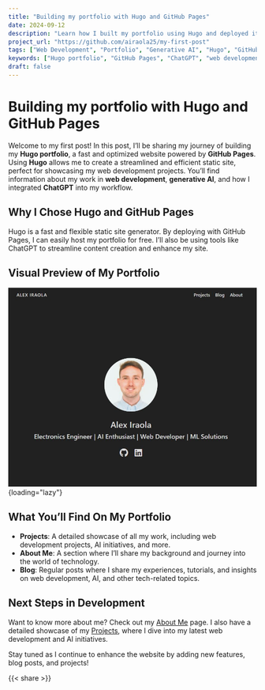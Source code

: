 ```yaml
---
title: "Building my portfolio with Hugo and GitHub Pages"
date: 2024-09-12
description: "Learn how I built my portfolio using Hugo and deployed it with GitHub Pages, with the assistance of ChatGPT."
project_url: "https://github.com/airaola25/my-first-post"
tags: ["Web Development", "Portfolio", "Generative AI", "Hugo", "GitHub Pages", "ChatGPT"]
keywords: ["Hugo portfolio", "GitHub Pages", "ChatGPT", "web development portfolio"]
draft: false
---
```


# Building my portfolio with Hugo and GitHub Pages

Welcome to my first post! In this post, I’ll be sharing my journey of building my **Hugo portfolio**, a fast and optimized website powered by **GitHub Pages**. Using **Hugo** allows me to create a streamlined and efficient static site, perfect for showcasing my web development projects. You’ll find information about my work in **web development**, **generative AI**, and how I integrated **ChatGPT** into my workflow.

## Why I Chose Hugo and GitHub Pages

Hugo is a fast and flexible static site generator. By deploying with GitHub Pages, I can easily host my portfolio for free. I’ll also be using tools like ChatGPT to streamline content creation and enhance my site.

## Visual Preview of My Portfolio

![Portfolio Demo](/images/posts/portfolio-demo.JPG "A screenshot of my Hugo portfolio, deployed on GitHub Pages"){loading="lazy"}

## What You’ll Find On My Portfolio

- **Projects**: A detailed showcase of all my work, including web development projects, AI initiatives, and more.
- **About Me**: A section where I’ll share my background and journey into the world of technology.
- **Blog**: Regular posts where I share my experiences, tutorials, and insights on web development, AI, and other tech-related topics.

## Next Steps in Development

Want to know more about me? Check out my [About Me](/about/) page. I also have a detailed showcase of my [Projects](/projects/), where I dive into my latest web development and AI initiatives.

Stay tuned as I continue to enhance the website by adding new features, blog posts, and projects!

{{< share >}}
